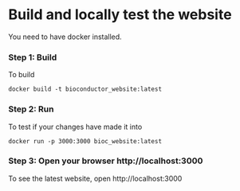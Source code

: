 Build and locally test the website
==================================

You need to have docker installed.

### Step 1: Build

To build

	docker build -t bioconductor_website:latest

### Step 2: Run 

To test if your changes have made it into

	docker run -p 3000:3000 bioc_website:latest

### Step 3: Open your browser http://localhost:3000

To see the latest website, open http://localhost:3000


